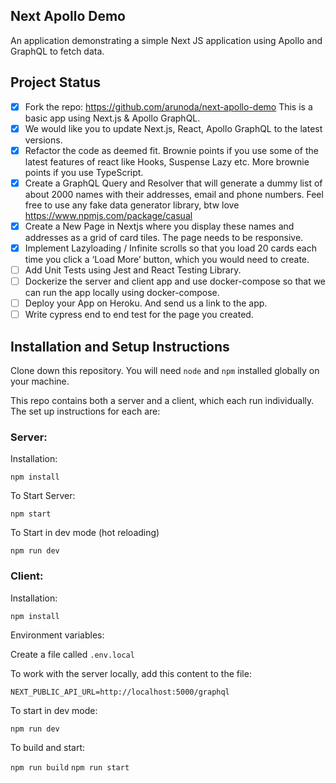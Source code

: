 ## Next Apollo Demo

An application demonstrating a simple Next JS application using Apollo and GraphQL to fetch data.

## Project Status
- [x] Fork the repo: https://github.com/arunoda/next-apollo-demo This is a basic app using Next.js &amp; Apollo GraphQL.
- [x] We would like you to update Next.js, React, Apollo GraphQL to the latest versions.
- [x] Refactor the code as deemed fit. Brownie points if you use some of the latest
features of react like Hooks, Suspense Lazy etc. More brownie points if you use
TypeScript.
- [x] Create a GraphQL Query and Resolver that will generate a dummy list of about 2000
names with their addresses, email and phone numbers. Feel free to use any fake
data generator library, btw love https://www.npmjs.com/package/casual
- [x] Create a New Page in Nextjs where you display these names and addresses as a grid
of card tiles. The page needs to be responsive.
- [x] Implement Lazyloading / Infinite scrolls so that you load 20 cards each time you
click a ‘Load More’ button, which you would need to create.
- [ ] Add Unit Tests using Jest and React Testing Library.
- [ ] Dockerize the server and client app and use docker-compose so that we can run the
app locally using docker-compose.
- [ ] Deploy your App on Heroku. And send us a link to the app.
- [ ] Write cypress end to end test for the page you created.

## Installation and Setup Instructions

Clone down this repository. You will need `node` and `npm` installed globally on your machine. 

This repo contains both a server and a client, which each run individually. The set up instructions for each are:

### Server:  

Installation:

`npm install`  

To Start Server:

`npm start`  

To Start in dev mode (hot reloading)

`npm run dev`

### Client:  

Installation:

`npm install`  

Environment variables:

Create a file called `.env.local`

To work with the server locally, add this content to the file:

```
NEXT_PUBLIC_API_URL=http://localhost:5000/graphql
```

To start in dev mode: 

`npm run dev`

To build and start:

`npm run build`
`npm run start`